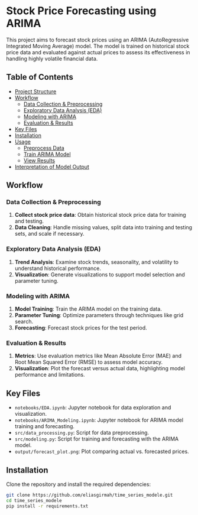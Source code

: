 # Stock Price Forecasting using ARIMA

This project aims to forecast  stock prices using an ARIMA (AutoRegressive Integrated Moving Average) model. The model is trained on historical stock price data and evaluated against actual prices to assess its effectiveness in handling highly volatile financial data.

## Table of Contents
- [Project Structure](#project-structure)
- [Workflow](#workflow)
  - [Data Collection & Preprocessing](#data-collection--preprocessing)
  - [Exploratory Data Analysis (EDA)](#exploratory-data-analysis-eda)
  - [Modeling with ARIMA](#modeling-with-arima)
  - [Evaluation & Results](#evaluation--results)
- [Key Files](#key-files)
- [Installation](#installation)
- [Usage](#usage)
  - [Preprocess Data](#preprocess-data)
  - [Train ARIMA Model](#train-arima-model)
  - [View Results](#view-results)
- [Interpretation of Model Output](#interpretation-of-model-output)


## Workflow

### Data Collection & Preprocessing
1. **Collect stock price data**: Obtain historical stock price data for training and testing.
2. **Data Cleaning**: Handle missing values, split data into training and testing sets, and scale if necessary.

### Exploratory Data Analysis (EDA)
1. **Trend Analysis**: Examine stock trends, seasonality, and volatility to understand historical performance.
2. **Visualization**: Generate visualizations to support model selection and parameter tuning.

### Modeling with ARIMA
1. **Model Training**: Train the ARIMA model on the training data.
2. **Parameter Tuning**: Optimize parameters through techniques like grid search.
3. **Forecasting**: Forecast stock prices for the test period.

### Evaluation & Results
1. **Metrics**: Use evaluation metrics like Mean Absolute Error (MAE) and Root Mean Squared Error (RMSE) to assess model accuracy.
2. **Visualization**: Plot the forecast versus actual data, highlighting model performance and limitations.

## Key Files

- `notebooks/EDA.ipynb`: Jupyter notebook for data exploration and visualization.
- `notebooks/ARIMA_Modeling.ipynb`: Jupyter notebook for ARIMA model training and forecasting.
- `src/data_processing.py`: Script for data preprocessing.
- `src/modeling.py`: Script for training and forecasting with the ARIMA model.
- `output/forecast_plot.png`: Plot comparing actual vs. forecasted prices.

## Installation

Clone the repository and install the required dependencies:

```bash
git clone https://github.com/eliasgirmah/time_series_modele.git
cd time_series_modele
pip install -r requirements.txt


